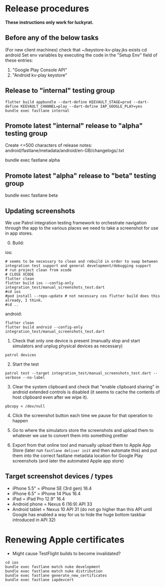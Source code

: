 # Release procedures

**These instructions only work for luckyrat.**

## Before any of the below tasks

(For new client machines) check that ~/keystore-kv-play.jks exists
cd android
Set env variables by executing the code in the "Setup Env" field of these entries:
1. "Google Play Console API"
2. "Android kv-play keystore"

## Release to "internal" testing group

```
flutter build appbundle --dart-define KEEVAULT_STAGE=prod --dart-define KEEVAULT_CHANNEL=play --dart-define IAP_GOOGLE_PLAY=yes
bundle exec fastlane internal
```

## Promote latest "internal" release to "alpha" testing group

Create <=500 characters of release notes: android/fastlane/metadata/android/en-GB/changelogs/<release number>.txt

bundle exec fastlane alpha

## Promote latest "alpha" release to "beta" testing group

bundle exec fastlane beta

## Updating screenshots

We use Patrol integration testing framework to orchestrate navigation through the app to the various places we need to take a screenshot for use in app stores.

0. Build:

ios:

```
# seems to be necessary to clean and rebuild in order to swap between integration test support and general development/debugging support
# run project clean from xcode
# CLOSE XCODE
flutter clean
flutter build ios --config-only integration_test/manual_screenshots_test.dart
#cd ios
#pod install --repo-update # not necessary cos flutter build does this already, I think.
#cd ..
```

android:

```
flutter clean
flutter build android --config-only integration_test/manual_screenshots_test.dart
```

1. Check that only one device is present (manually stop and start simulators and unplug physical devices as necessary)

```
patrol devices
```

2. Start the test

```
patrol test --target integration_test/manual_screenshots_test.dart --verbose --no-label
```

3. Clear the system clipboard and check that "enable clipboard sharing" in android extended controls is disabled (it seems to cache the contents of host clipboard even after we wipe it).

```
pbcopy < /dev/null
```

4. Click the screenshot button each time we pause for that operation to happen

5. Go to where the simulators store the screenshots and upload them to whatever we use to convert them into something prettier

6. Export from that online tool and manually upload them to Apple App Store (later run `fastlane deliver init` and then automate this) and put them into the correct fastlane metadata location for Google Play screenshots (and later the automated Apple app store)

## Target screenshot devices / types

* iPhone 5.5" = iPhone SE (3rd gen) 16.4
* iPhone 6.5" = iPhone 14 Plus 16.4
* iPad = iPad Pro 12.9" 16.4
* Android phone = Nexus 6 (16:9) API 33
* Android tablet = Nexus 10 API 31 (do not go higher than this API until Google has enabled a way for us to hide the huge bottom taskbar introduced in API 32)


# Renewing Apple certificates

* Might cause TestFlight builds to become invalidated?

```
cd ios
bundle exec fastlane match nuke development
bundle exec fastlane match nuke distribution
bundle exec fastlane generate_new_certificates
bundle exec fastlane iapdevcert
```